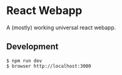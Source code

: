 # React Webapp

A (mostly) working universal react webapp.

## Development

```
$ npm run dev
$ browser http://localhost:3000
```
